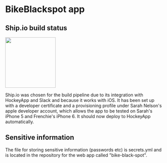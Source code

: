 # BikeBlackspot app

## Ship.io build status
<a href='https://app.ship.io/dashboard#/jobs/8929/history' target='_blank'><img src='https://app.ship.io/jobs/Y2bPZLCgeFCln1Uh/build_status.png' style='width:160px' /></a>

Ship.io was chosen for the build pipeline due to its integration with HockeyApp and Slack and because it works with iOS. 
It has been set up with a developer certificate and a provisioning profile under Sarah Nelson's apple developer account, which allows the app to be tested on Sarah's iPhone 5 and Frenchie's iPhone 6. It should now deploy to HockeyApp automatically.

## Sensitive information
The file for storing sensitive information (passwords etc) is secrets.yml and is located in the repository for the web app called "bike-black-spot". 